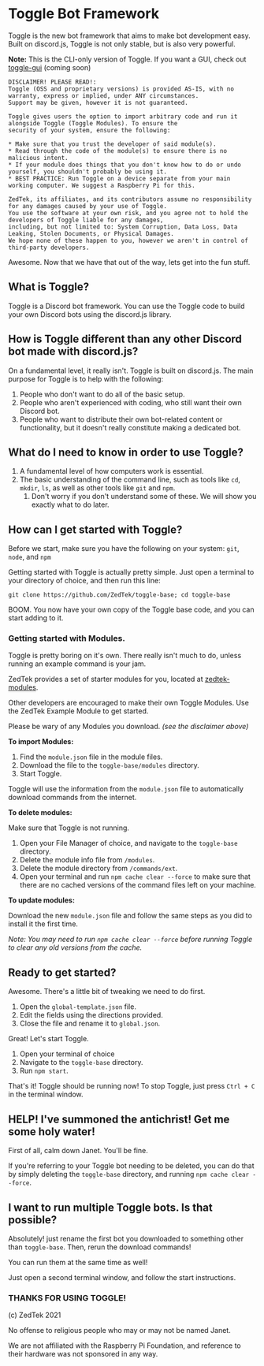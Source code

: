 # Toggle Bot Framework

Toggle is the new bot framework that aims to make bot development easy. Built on discord.js, Toggle is not only stable, but is also very powerful. 

**Note:** This is the CLI-only version of Toggle. If you want a GUI, check out [toggle-gui](https://github.com/ZedTek/toggle-gui) (coming soon)

```
DISCLAIMER! PLEASE READ!:
Toggle (OSS and proprietary versions) is provided AS-IS, with no warranty, express or implied, under ANY circumstances.
Support may be given, however it is not guaranteed.

Toggle gives users the option to import arbitrary code and run it alongside Toggle (Toggle Modules). To ensure the 
security of your system, ensure the following:

* Make sure that you trust the developer of said module(s).
* Read through the code of the module(s) to ensure there is no malicious intent.
* If your module does things that you don't know how to do or undo yourself, you shouldn't probably be using it.
* BEST PRACTICE: Run Toggle on a device separate from your main working computer. We suggest a Raspberry Pi for this.

ZedTek, its affiliates, and its contributors assume no responsibility for any damages caused by your use of Toggle. 
You use the software at your own risk, and you agree not to hold the developers of Toggle liable for any damages, 
including, but not limited to: System Corruption, Data Loss, Data Leaking, Stolen Documents, or Physical Damages. 
We hope none of these happen to you, however we aren't in control of third-party developers.
```

Awesome. Now that we have that out of the way, lets get into the fun stuff.

## What is Toggle?

Toggle is a Discord bot framework. You can use the Toggle code to build your own Discord bots using the discord.js library. 

## How is Toggle different than any other Discord bot made with discord.js?

On a fundamental level, it really isn't. Toggle is built on discord.js. The main purpose for Toggle is to help with the following:

1. People who don't want to do all of the basic setup.
2. People who aren't experienced with coding, who still want their own Discord bot.
3. People who want to distribute their own bot-related content or functionality, but it doesn't really constitute making a dedicated bot.

## What do I need to know in order to use Toggle?

1. A fundamental level of how computers work is essential.
2. The basic understanding of the command line, such as tools like `cd`, `mkdir`, `ls`, as well as other tools like `git` and `npm`.
   1. Don't worry if you don't understand some of these. We will show you exactly what to do later.

## How can I get started with Toggle?

Before we start, make sure you have the following on your system: `git`, `node`, and `npm`

Getting started with Toggle is actually pretty simple. Just open a terminal to your directory of choice, and then run this line:

```
git clone https://github.com/ZedTek/toggle-base; cd toggle-base
```

BOOM. You now have your own copy of the Toggle base code, and you can start adding to it. 

### Getting started with Modules.

Toggle is pretty boring on it's own. There really isn't much to do, unless running an example command is your jam. 

ZedTek provides a set of starter modules for you, located at [zedtek-modules](https://github.com/ZedTek/zedtek-modules).

Other developers are encouraged to make their own Toggle Modules. Use the ZedTek Example Module to get started. 

Please be wary of any Modules you download. *(see the disclaimer above)*

**To import Modules:**

1. Find the `module.json` file in the module files.
2. Download the file to the `toggle-base/modules` directory.
3. Start Toggle.

Toggle will use the information from the `module.json` file to automatically download commands from the internet.

**To delete modules:**

Make sure that Toggle is not running. 

1. Open your File Manager of choice, and navigate to the `toggle-base` directory.
2. Delete the module info file from `/modules`.
3. Delete the module directory from `/commands/ext`.
4. Open your terminal and run `npm cache clear --force` to make sure that there are no cached versions of the command files left on your machine.

**To update modules:**

Download the new `module.json` file and follow the same steps as you did to install it the first time.

*Note: You may need to run `npm cache clear --force` before running Toggle to clear any old versions from the cache.*

## Ready to get started?

Awesome. There's a little bit of tweaking we need to do first.

1. Open the `global-template.json` file.
2. Edit the fields using the directions provided.
3. Close the file and rename it to `global.json`.

Great! Let's start Toggle.

1. Open your terminal of choice
2. Navigate to the `toggle-base` directory.
3. Run `npm start`.

That's it! Toggle should be running now! To stop Toggle, just press `Ctrl + C` in the terminal window.

## HELP! I've summoned the antichrist! Get me some holy water!

First of all, calm down Janet. You'll be fine.

If you're referring to your Toggle bot needing to be deleted, you can do that by simply deleting the `toggle-base` directory, and running `npm cache clear --force`.

## I want to run multiple Toggle bots. Is that possible?

Absolutely! just rename the first bot you downloaded to something other than `toggle-base`. Then, rerun the download commands! 

You can run them at the same time as well!

Just open a second terminal window, and follow the start instructions.

### THANKS FOR USING TOGGLE!

(c) ZedTek 2021

No offense to religious people who may or may not be named Janet.

We are not affiliated with the Raspberry Pi Foundation, and reference to their hardware was not sponsored in any way.

